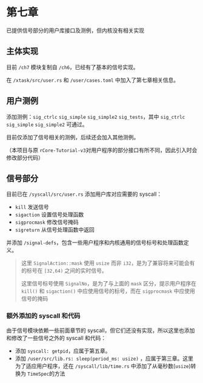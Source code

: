 # 第七章

已提供信号部分的用户库接口及测例，但内核没有相关实现

## 主体实现

目前 `/ch7` 模块复制自 `/ch6`，已经有了基本的信号实现。

在 `/xtask/src/user.rs` 和 `/user/cases.toml` 中加入了第七章相关信息。

## 用户测例

添加测例：`sig_ctrlc` `sig_simple` `sig_simple2` `sig_tests`，其中 `sig_ctrlc` `sig_simple` `sig_simple2` 可通过。

目前仅添加了信号相关的测例，后续还会加入其他测例。



（本项目与原 `rCore-Tutorial-v3`对用户程序的部分接口有所不同，因此引入时会修改部分代码）

## 信号部分

目前已在 `/syscall/src/user.rs` 添加用户库对应需要的 syscall：

- `kill` 发送信号
- `sigaction` 设置信号处理函数
- `sigprocmask` 修改信号掩码
- `sigreturn` 从信号处理函数中返回

并添加 `/signal-defs`，包含一些用户程序和内核通用的信号标号和处理函数定义。

> 这里 `SignalAction::mask` 使用 `usize` 而非 `i32`，是为了兼容将来可能会有的标号在 `[32,64)` 之间的实时信号。
> 
> 这里信号标号使用 `SignalNo`，是为了与上面的 `mask` 区分，提示用户程序在 `kill()` 和 `sigaction()` 中应使用信号的标号，而在 `sigprocmask` 中应使用信号的掩码

### 额外添加的 syscall 和代码

由于信号模块依赖一些前面章节的 syscall，但它们还没有实现，所以这里也添加和修改了一些信号之外的 syscall 和代码：

- 添加 `syscall: getpid`，应属于第五章。
- 添加 `/user/src/lib.rs: sleep(period_ms: usize)` ，应属于第三章。这里为了适应用户程序，还在 `/syscall/lib/time.rs` 中添加了从毫秒数(`usize`)转换为 `TimeSpec`的方法